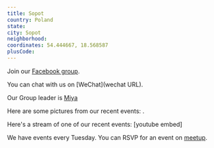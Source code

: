 ```yaml
---
title: Sopot
country: Poland
state: 
city: Sopot
neighborhood: 
coordinates: 54.444667, 18.568587
plusCode:
---
```

Join our [Facebook group](https://www.facebook.com/groups/free.code.camp.trojmiasto).

You can chat with us on [WeChat](wechat URL).

Our Group leader is [Miya](freecodecamp.org/miya)

Here are some pictures from our recent events:
![]().

Here's a stream of one of our recent events:
[youtube embed]

We have events every Tuesday. You can RSVP for an event on [meetup](meetupurl).
